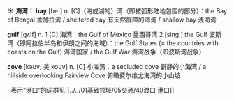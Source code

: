 ☀ <span class="category">**海湾：**</span>
<span class="vocabulary">**bay**</span> [beɪ] 
<span class="definition">n. [C]（海或湖的）湾（即被弧形陆地包围的部分）：</span>the Bay of Bengal 孟加拉湾 / sheltered bay 有天然屏障的海湾 / shallow bay 浅海湾
           
<span class="vocabulary">**gulf**</span> [gʌlf]
<span class="definition">n. 1 [C] 海湾：</span>the Gulf of Mexico 墨西哥湾 <span class="definition">2 [sing.] the Gulf 波斯湾（即阿拉伯半岛和伊朗之间的海域）：</span>the Gulf States (= the countries with coasts on the Gulf) 海湾国家 / the Gulf War 海湾战争（即波斯湾战争）
           
<span class="vocabulary">**cove**</span> [kəʊv; 美 koʊv]
<span class="definition">n. [C] 小海湾：</span>a secluded cove 僻静的小海湾 / a hillside overlooking Fairview Cove 俯瞰费尔维尤海湾的小山坡

· 表示“港口”的词群见[[../../01基础领域/05交通/40渡口 港口]]

